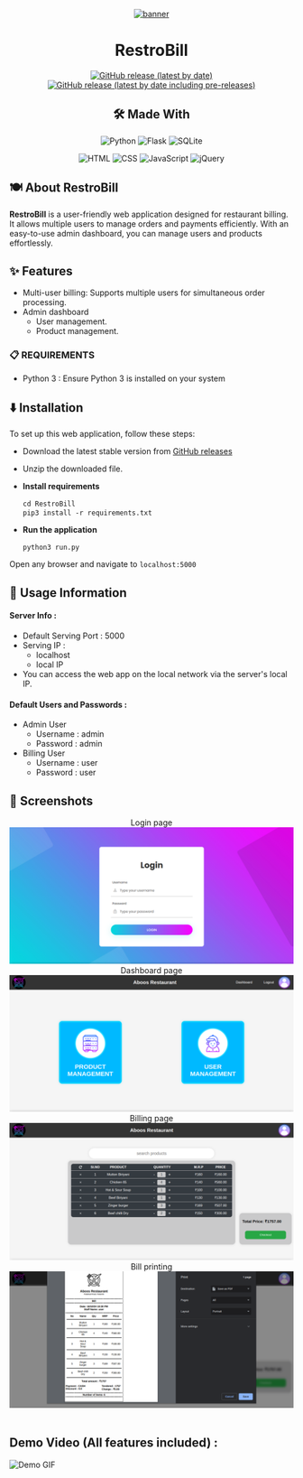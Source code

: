 <div align="center">

[![banner](https://raw.githubusercontent.com/im-amal-raj/RestroBill/refs/heads/main/doc/banner.png)](https://github.com/im-amal-raj/RestroBill)


# RestroBill

[![GitHub release (latest by date)](https://img.shields.io/github/v/release/im-amal-raj/RestroBill?color=black&label=Stable&logo=github)](https://github.com/im-amal-raj/RestroBill/releases/latest/)
[![GitHub release (latest by date including pre-releases)](https://img.shields.io/github/v/release/im-amal-raj/RestroBill?include_prereleases&label=Preview&logo=Github)](https://github.com/im-amal-raj/RestroBill/releases/)


## 🛠️ Made With
![Python](https://img.shields.io/badge/Python-3776AB?style=for-the-badge&logo=python&logoColor=white)
![Flask](https://img.shields.io/badge/Flask-000000?style=for-the-badge&logo=flask&logoColor=white)
![SQLite](https://img.shields.io/badge/SQLite-003B57?style=for-the-badge&logo=sqlite&logoColor=white)

![HTML](https://img.shields.io/badge/HTML5-E34F26?style=for-the-badge&logo=html5&logoColor=white)
![CSS](https://img.shields.io/badge/CSS3-1572B6?style=for-the-badge&logo=css3&logoColor=white)
![JavaScript](https://img.shields.io/badge/JavaScript-F7DF1E?style=for-the-badge&logo=javascript&logoColor=black)
![jQuery](https://img.shields.io/badge/jQuery-0769AD?style=for-the-badge&logo=jquery&logoColor=white)

</div>


## 🍽️ About RestroBill

<b>RestroBill</b> is a user-friendly web application designed for restaurant billing. It allows multiple users to manage orders and payments efficiently. With an easy-to-use admin dashboard, you can manage users and products effortlessly.


## ✨ Features

- Multi-user billing: Supports multiple users for simultaneous order processing.
- Admin dashboard
    - User management.
    - Product management.


### 📋 REQUIREMENTS
- Python 3 : Ensure Python 3 is installed on your system


## ⬇️ Installation
To set up this web application, follow these steps:
- Download the latest stable version from [GitHub releases](https://github.com/im-amal-raj/RestroBill/releases/latest)

- Unzip the downloaded file.

- __Install requirements__
    ```
    cd RestroBill
    pip3 install -r requirements.txt
    ```

- __Run the application__
    ```
    python3 run.py
    ```
Open any browser and navigate to `localhost:5000`


## 📖 Usage Information
#### Server Info :
- Default Serving Port : 5000
- Serving IP :
    - localhost
    - local IP
- You can access the web app on the local network via the server's local IP.

#### Default Users and Passwords :
- Admin User
   - Username : admin
   - Password : admin
- Billing User
   - Username : user
   - Password : user


## 📱 Screenshots

<div align="center">
<div>
Login page
<img src="https://raw.githubusercontent.com/im-amal-raj/RestroBill/refs/heads/main/code/backend/main/v1/demo-files/screenshots/login.png" />
Dashboard page
<img src="https://raw.githubusercontent.com/im-amal-raj/RestroBill/refs/heads/main/code/backend/main/v1/demo-files/screenshots/dash.png" />
Billing page
<img src="https://raw.githubusercontent.com/im-amal-raj/RestroBill/refs/heads/main/code/backend/main/v1/demo-files/screenshots/billing.png" />
Bill printing
<img src="https://raw.githubusercontent.com/im-amal-raj/RestroBill/refs/heads/main/code/backend/main/v1/demo-files/screenshots/bill.png" />
</div>
</div>

<br>


## Demo Video (All features included) :

![Demo GIF](https://raw.githubusercontent.com/im-amal-raj/RestroBill/refs/heads/main/code/backend/main/v1/demo-files/demo.gif)

